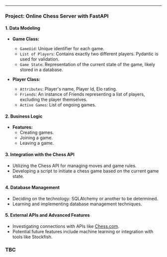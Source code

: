 ---

### Project: Online Chess Server with FastAPI

#### 1. Data Modeling
- **Game Class:**
  - `GameUid`: Unique identifier for each game.
  - `List of Players`: Contains exactly two different players. Pydantic is used for validation.
  - `Game State`: Representation of the current state of the game, likely stored in a database.

- **Player Class:**
  - `Attributes`: Player's name, Player Id, Elo rating.
  - `Friends`: An instance of Friends representing a list of players, excluding the player themselves.
  - `Active Games`: List of ongoing games.

#### 2. Business Logic
- **Features:**
  - Creating games.
  - Joining a game.
  - Leaving a game.

#### 3. Integration with the Chess API
- Utilizing the Chess API for managing moves and game rules.
- Developing a script to initiate a chess game based on the current game state.

#### 4. Database Management
- Deciding on the technology: SQLAlchemy or another to be determined.
- Learning and implementing database management techniques.

#### 5. External APIs and Advanced Features
- Investigating connections with APIs like [Chess.com](http://chess.com/).
- Potential future features include machine learning or integration with tools like Stockfish.

### TBC